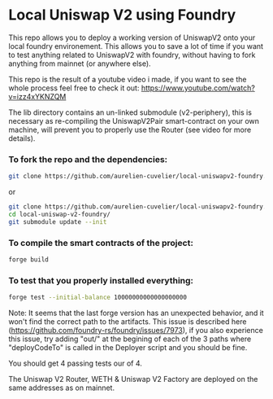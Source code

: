# Local Uniswap V2 using Foundry

This repo allows you to deploy a working version of UniswapV2 onto your local foundry environement. This allows you to save a lot of time if you want to test anything related to UniswapV2 with foundry, without having to fork anything from mainnet (or anywhere else).

This repo is the result of a youtube video i made, if you want to see the whole process feel free to check it out:
https://www.youtube.com/watch?v=izz4xYKNZQM

The lib directory contains an un-linked submodule (v2-periphery), this is necessary as re-compiling the UniswapV2Pair smart-contract on your own machine, will prevent you to properly use the Router (see video for more details).

### To fork the repo and the dependencies:

```sh
git clone https://github.com/aurelien-cuvelier/local-uniswapv2-foundry.git --recursive
```

or

```sh
git clone https://github.com/aurelien-cuvelier/local-uniswapv2-foundry.git
cd local-uniswap-v2-foundry/
git submodule update --init
```

### To compile the smart contracts of the project:

```sh
forge build
```

### To test that you properly installed everything:

```sh
forge test --initial-balance 10000000000000000000
```

Note: It seems that the last forge version has an unexpected behavior, and it won't find the correct path to the artifacts. This issue is described here (https://github.com/foundry-rs/foundry/issues/7973), if you also experience this issue, try adding "out/" at the begining of each of the 3 paths where "deployCodeTo" is called in the Deployer script and you should be fine.

You should get 4 passing tests our of 4.

The Uniswap V2 Router, WETH & Uniswap V2 Factory are deployed on the same addresses as on mainnet.
